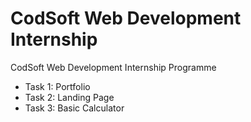 # CodSoft Web Development Internship
CodSoft Web Development Internship Programme
- Task 1: Portfolio
- Task 2: Landing Page
- Task 3: Basic Calculator
